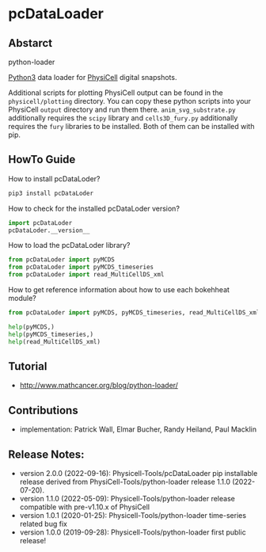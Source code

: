 # pcDataLoader

## Abstarct

python-loader

[Python3](https://www.python.org/) data loader for [PhysiCell](http://physicell.org/) digital snapshots.

Additional scripts for plotting PhysiCell output can be found in the `physicell/plotting` directory.
You can copy these python scripts into your PhysiCell `output` directory and run them there.
`anim_svg_substrate.py` additionally requires the `scipy` library and `cells3D_fury.py` additionally requires the `fury` libraries to be installed.
Both of them can be installed with pip.

## HowTo Guide

How to install pcDataLoder?
```bash
pip3 install pcDataLoder
```

How to check for the installed pcDataLoder version?
```python
import pcDataLoder
pcDataLoder.__version__
```

How to load the pcDataLoder library?
```python
from pcDataLoder import pyMCDS
from pcDataLoder import pyMCDS_timeseries
from pcDataLoder import read_MultiCellDS_xml
```

How to get reference information about how to use each bokehheat module?
```python
from pcDataLoder import pyMCDS, pyMCDS_timeseries, read_MultiCellDS_xml

help(pyMCDS,)
help(pyMCDS_timeseries,)
help(read_MultiCellDS_xml)
```


## Tutorial
+ http://www.mathcancer.org/blog/python-loader/


## Contributions
+ implementation: Patrick Wall, Elmar Bucher, Randy Heiland, Paul Macklin


## Release Notes:
+ version 2.0.0 (2022-09-16): Physicell-Tools/pcDataLoader pip installable release derived from PhysiCell-Tools/python-loader release 1.1.0 (2022-07-20).
+ version 1.1.0 (2022-05-09): Physicell-Tools/python-loader release compatible with pre-v1.10.x of PhysiCell
+ version 1.0.1 (2020-01-25): Physicell-Tools/python-loader time-series related bug fix
+ version 1.0.0 (2019-09-28): Physicell-Tools/python-loader first public release!
